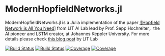 # ModernHopfieldNetworks.jl
ModernHopfieldNetworks.jl is a Julia implementation of the paper [![Hopfield Network is All You Need]](https://arxiv.org/abs/2008.02217) from LIT AI Lab lead by Prof. Sepp Hochreiter，the AI pioneer and LSTM creator, at Johannes Keppler University. For more details please check [this blog post](https://ml-jku.github.io/hopfield-layers/) by LIT Lab

[![Build Status](https://travis-ci.com/YitaoCai/ModernHopfieldNetworks.jl.svg?branch=master)](https://travis-ci.com/YitaoCai/ModernHopfieldNetworks.jl)
[![Build Status](https://ci.appveyor.com/api/projects/status/github/YitaoCai/ModernHopfieldNetworks.jl?svg=true)](https://ci.appveyor.com/project/YitaoCai/ModernHopfieldNetworks-jl)
[![Coverage](https://codecov.io/gh/YitaoCai/ModernHopfieldNetworks.jl/branch/master/graph/badge.svg)](https://codecov.io/gh/YitaoCai/ModernHopfieldNetworks.jl)
[![Coverage](https://coveralls.io/repos/github/YitaoCai/ModernHopfieldNetworks.jl/badge.svg?branch=master)](https://coveralls.io/github/YitaoCai/ModernHopfieldNetworks.jl?branch=master)
